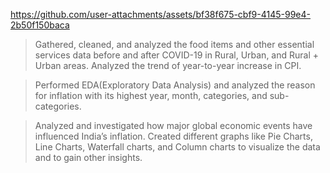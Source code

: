 

https://github.com/user-attachments/assets/bf38f675-cbf9-4145-99e4-2b50f150baca

> Gathered, cleaned, and analyzed the food items and other essential services data before and after COVID-19 in Rural,
  Urban, and Rural + Urban areas. Analyzed the trend of year-to-year increase in CPI.


> Performed EDA(Exploratory Data Analysis) and analyzed the reason for inflation with its highest year, month,
  categories, and sub-categories.

> Analyzed and investigated how major global economic events have influenced India’s inflation. Created different graphs
  like Pie Charts, Line Charts, Waterfall charts, and Column charts to visualize the data and to gain other insights.
